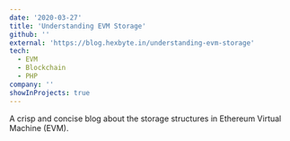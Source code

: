 ```yaml
---
date: '2020-03-27'
title: 'Understanding EVM Storage'
github: ''
external: 'https://blog.hexbyte.in/understanding-evm-storage'
tech:
  - EVM
  - Blockchain
  - PHP
company: ''
showInProjects: true
---
```


A crisp and concise blog about the storage structures in Ethereum Virtual Machine (EVM).
